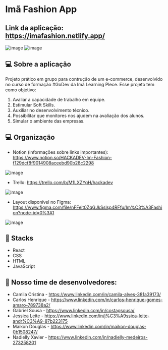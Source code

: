 # Imã Fashion App

## Link da aplicação: https://imafashion.netlify.app/

![image](https://user-images.githubusercontent.com/92322675/182160807-55f27c52-bb3c-46cd-949a-9b8368aa36fc.png)
![image](https://user-images.githubusercontent.com/92322675/182160830-130e38ee-ed29-422d-ad9d-02752d4e11ef.png)



## 💻 Sobre a aplicação

Projeto prático em grupo para contrução de um e-commerce, desenvolvido no curso de formação #GoDev da Imã Learning Plece. Esse projeto tem como objetivo: 

1. Avaliar a capacidade de trabalho em equipe.
2. Estimular Soft Skills.
3. Auxiliar no desenvolvimento técnico.
4. Possibilitar que monitores nos ajudem na avaliação dos alunos.
5. Simular o ambiente das empresas.

## 💻 Organização

 * Notion (informações sobre links importantes): https://www.notion.so/HACKADEV-Im-Fashion-f129dcf8f9014908aceebd90b28c2298
 
![image](https://user-images.githubusercontent.com/92322675/183784675-69d5554b-9274-49f4-a01c-d5cc24e568aa.png)

 * Trello: https://trello.com/b/M1LXZYqH/hackadev
 
![image](https://user-images.githubusercontent.com/92322675/183784760-00504f88-9b96-4448-8a90-a16c3d4b5b4d.png)

 * Layout disponível no Figma: https://www.figma.com/file/nFFeit0ZqGJkSslsp4RFfu/Im%C3%A3Fashion?node-id=0%3A1
 
![image](https://user-images.githubusercontent.com/92322675/183784951-f2f6ed53-8fea-48cd-8dd0-3214c397596b.png)

## 🚀 Stacks

  * React
  * CSS
  * HTML
  * JavaScript
  
## 📱 Nosso time de desenvolvedores:

* Camila Cristina - https://www.linkedin.com/in/camila-alves-381a39173/
* Carlos Henrique - https://www.linkedin.com/in/carlos-henrique-gomes-amaro-789738a2/
* Gabriel Sousa - https://www.linkedin.com/in/costagsousa/
* Jessica Leite - https://www.linkedin.com/in/j%C3%A9ssica-leite-andr%C3%A9-87b223175
* Maikon Douglas - https://www.linkedin.com/in/maikon-douglas-0b1508247/
* Nadielly Xavier - https://www.linkedin.com/in/nadielly-medeiros-273258201

